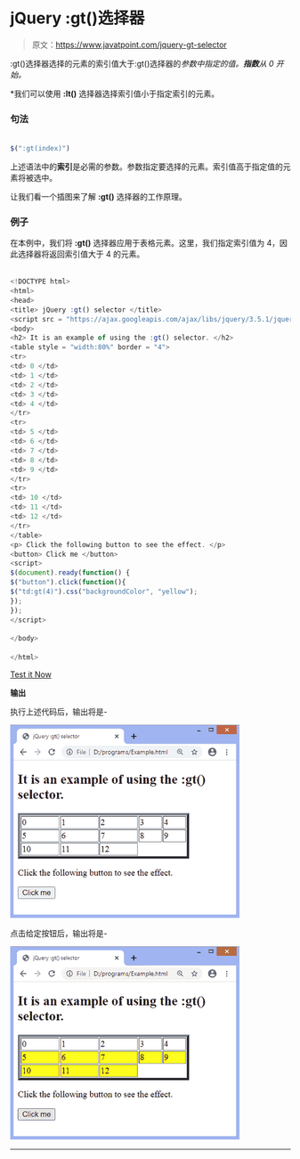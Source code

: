 # jQuery :gt()选择器

> 原文：<https://www.javatpoint.com/jquery-gt-selector>

:gt()选择器选择的元素的索引值大于:gt()选择器的*参数中指定的值。**指数**从 0 开始。*

 *我们可以使用 **:lt()** 选择器选择索引值小于指定索引的元素。

### 句法

```js

$(":gt(index)")

```

上述语法中的**索引**是必需的参数。参数指定要选择的元素。索引值高于指定值的元素将被选中。

让我们看一个插图来了解 **:gt()** 选择器的工作原理。

### 例子

在本例中，我们将 **:gt()** 选择器应用于表格元素。这里，我们指定索引值为 4，因此选择器将返回索引值大于 4 的元素。

```js

<!DOCTYPE html>
<html>
<head>
<title> jQuery :gt() selector </title>
<script src = "https://ajax.googleapis.com/ajax/libs/jquery/3.5.1/jquery.min.js"></script></head>
<body>
<h2> It is an example of using the :gt() selector. </h2>
<table style = "width:80%" border = "4">
<tr>
<td> 0 </td>
<td> 1 </td>
<td> 2 </td>
<td> 3 </td>
<td> 4 </td>
</tr>
<tr>
<td> 5 </td>
<td> 6 </td>
<td> 7 </td>
<td> 8 </td>
<td> 9 </td>
</tr>
<tr>
<td> 10 </td>
<td> 11 </td>
<td> 12 </td>
</tr>
</table>
<p> Click the following button to see the effect. </p>
<button> Click me </button>
<script>
$(document).ready(function() {
$("button").click(function(){
$("td:gt(4)").css("backgroundColor", "yellow");
});
});
</script>

</body>

</html>

```

[Test it Now](https://www.javatpoint.com/oprweb/test.jsp?filename=jquery-gt-selector1)

**输出**

执行上述代码后，输出将是-

![jQuery :gt() selector](img/ebfd73e68cfbe9750bce5dce99beac52.png)

点击给定按钮后，输出将是-

![jQuery :gt() selector](img/d5ab5c590534078893f830807954e341.png)

* * **